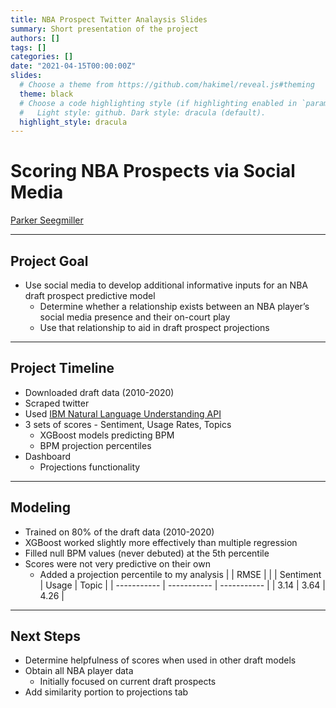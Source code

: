 ```yaml
---
title: NBA Prospect Twitter Analaysis Slides
summary: Short presentation of the project
authors: []
tags: []
categories: []
date: "2021-04-15T00:00:00Z"
slides:
  # Choose a theme from https://github.com/hakimel/reveal.js#theming
  theme: black
  # Choose a code highlighting style (if highlighting enabled in `params.toml`)
  #   Light style: github. Dark style: dracula (default).
  highlight_style: dracula
---
```


# Scoring NBA Prospects via Social Media

[Parker Seegmiller](https://pkseeg.com/)

---

## Project Goal

- Use social media to develop additional informative inputs for an NBA draft prospect predictive model
  - Determine whether a relationship exists between an NBA player’s social media presence and their on-court play
  - Use that relationship to aid in draft prospect projections

---

## Project Timeline

- Downloaded draft data (2010-2020)
- Scraped twitter
- Used [IBM Natural Language Understanding API](https://www.ibm.com/cloud/watson-natural-language-understanding)
- 3 sets of scores - Sentiment, Usage Rates, Topics
  - XGBoost models predicting BPM
  - BPM projection percentiles
- Dashboard
  - Projections functionality

---

## Modeling

- Trained on 80% of the draft data (2010-2020)
- XGBoost worked slightly more effectively than multiple regression
- Filled null BPM values (never debuted) at the 5th percentile
- Scores were not very predictive on their own
  - Added a projection percentile to my analysis
  |             |      RMSE   |             |
  | Sentiment   | Usage       | Topic       |
  | ----------- | ----------- | ----------- |
  | 3.14        | 3.64        | 4.26        |

---

## Next Steps

- Determine helpfulness of scores when used in other draft models
- Obtain all NBA player data
  - Initially focused on current draft prospects
- Add similarity portion to projections tab
